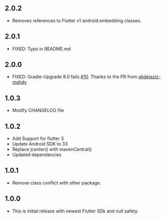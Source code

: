 ## 2.0.2

- Removes references to Flutter v1 android embedding classes.

## 2.0.1

- FIXED: Typo in README.md

## 2.0.0

- FIXED: Gradle-Upgrade 8.0 fails [#10](https://github.com/aakashkondhalkar/external_path/issues/10). Thanks to the PR from [abdelaziz-mahdy](https://github.com/abdelaziz-mahdy)

## 1.0.3

- Modify CHANGELOG file

## 1.0.2

- Add Support for flutter 3
- Update Android SDK to 33
- Replace jcenter() with mavenCentral()
- Updated dependencies

## 1.0.1

- Remove class conflict with other package.

## 1.0.0

- This is initial release with newest Flutter SDk and null safety.

